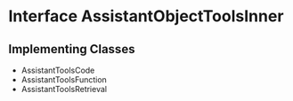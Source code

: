 

# Interface AssistantObjectToolsInner

## Implementing Classes

* AssistantToolsCode
* AssistantToolsFunction
* AssistantToolsRetrieval


